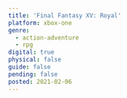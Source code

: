 ```yaml
---
title: 'Final Fantasy XV: Royal'
platform: xbox-one
genre:
  - action-adventure
  - rpg
digital: true
physical: false
guide: false
pending: false
posted: 2021-02-06
---
```

